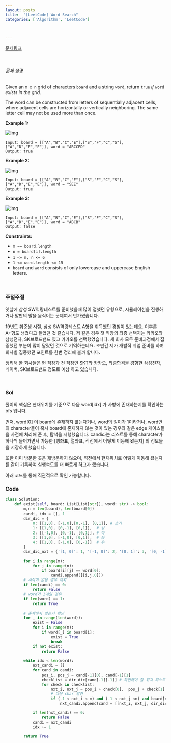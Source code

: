 ```yaml
---
layout: posts
title:  "[LeetCode] Word Search"
categories: ['Algorithm', 'LeetCode']



---
```


[문제링크](https://leetcode.com/problems/word-search/)

<br/>

###### 문제 설명

Given an `m x n` grid of characters `board` and a string `word`, return `true` *if* `word` *exists in the grid*.

The word can be constructed from letters of sequentially adjacent cells, where adjacent cells are horizontally or vertically neighboring. The same letter cell may not be used more than once.

 

**Example 1:**

![img](https://assets.leetcode.com/uploads/2020/11/04/word2.jpg)

```
Input: board = [["A","B","C","E"],["S","F","C","S"],["A","D","E","E"]], word = "ABCCED"
Output: true
```

**Example 2:**

![img](https://assets.leetcode.com/uploads/2020/11/04/word-1.jpg)

```
Input: board = [["A","B","C","E"],["S","F","C","S"],["A","D","E","E"]], word = "SEE"
Output: true
```

**Example 3:**

![img](https://assets.leetcode.com/uploads/2020/10/15/word3.jpg)

```
Input: board = [["A","B","C","E"],["S","F","C","S"],["A","D","E","E"]], word = "ABCB"
Output: false
```

 

**Constraints:**

- `m == board.length`
- `n = board[i].length`
- `1 <= m, n <= 6`
- `1 <= word.length <= 15`
- `board` and `word` consists of only lowercase and uppercase English letters.



<br/>



### 주절주절

옛날에 삼성 SW역량테스트를 준비했을때 많이 접했던 유형으로, 시뮬레이션을 진행하거나 말판의 말을 움직이는 문제여서 반가웠습니다. 

19년도 취준생 시절, 삼성 SW역량테스트 A형을 취득했던 경험이 있는데요. 이후론 A+형도 생겼다고 들었던 것 같습니다. 저 같은 경우 첫 직장의 최종 선택지는 카카오와 삼성전자, SK브로드밴드 였고 카카오를 선택했었습니다. 세 회사 모두 준비과정에서 집중했던 부분이 많이 달랐던 것으로 기억하는데요. 조만간 제가 개발직 취업 준비를 하며 회사별 집중했던 포인트를 한번 정리해 볼까 합니다.

정리해 볼 회사들은 현 직장과 전 직장인 SKT와 카카오, 최종합격을 경험한 삼성전자, 네이버, SK브로드밴드 정도로 예상 하고 있습니다. 

<br/>     

### Sol

풀이의 핵심은 현재위치를 기준으로 다음 word[idx] 가 사방에 존재하는지를 확인하는 bfs 입니다.

먼저, word[0] 이 board에 존재하지 않는다거나, word의 길이가 1이라거나, word안의 character들이 혹시 board에 존재하지 않는 것이 있는 경우와 같은 edge 케이스들을 사전에 처리해 준 후, 탐색을 시행했습니다.
candi라는 리스트를 통해 character가 하나씩 들어가면서 가능한 [행좌표, 열좌표, 직전에서 어떻게 이동해 왔는지] 의 정보들을 저장하게 했습니다.

또한 이미 방문한 곳은 재방문하지 않으며, 직전에서 현재위치로 어떻게 이동해 왔는지를 같이 기록하여 실행속도를 더 빠르게 하고자 했습니다. 



아래 코드를 통해 직관적으로 확인 가능합니다.



### Code

```python
class Solution:
    def exist(self, board: List[List[str]], word: str) -> bool:
        m,n = len(board), len(board[0])
        candi, idx = [], 1
        dir_dic = {
            0: [[1,0], [-1,0],[0,-1], [0,1]], # 초기
            1: [[1,0], [0,-1], [0,1]],  # 상
            2: [[-1,0], [0,-1], [0,1]], # 하
            3: [[1,0], [-1,0], [0,1]],  # 좌
            4: [[1,0], [-1,0], [0,-1]]  # 우
        }
        dir_dic_nxt = {'[1, 0]': 1, '[-1, 0]': 2, '[0, 1]': 3, '[0, -1]': 4}

        for i in range(m):
            for j in range(n):
                if board[i][j] == word[0]:
                    candi.append([[i,j,0]])
        # 시작이 없을 경우 제외
        if len(candi) == 0:
            return False
        # word가 1개일 경우
        if len(word) == 1:
            return True
        
        # 존재하지 않는지 확인
        for _ in range(len(word)):
            exist = False
            for i in range(m):
                if word[_] in board[i]:
                    exist = True
                    break
            if not exist:
                return False
        
        while idx < len(word):
            nxt_candi = []
            for cand in candi:
                pos_i, pos_j = cand[-1][0], cand[-1][1]
                checklist = dir_dic[cand[-1][-1]] # 확인해야 할 위치 리스트
                for check in checklist:
                    nxt_i, nxt_j = pos_i + check[0],  pos_j + check[1]
                    # 다음 char 발견
                    if (-1 < nxt_i < m) and (-1 < nxt_j <n) and board[nxt_i][nxt_j] == word[idx] and [nxt_i, nxt_j] not in [_[:2] for _ in cand]:
                        nxt_candi.append(cand + [[nxt_i, nxt_j, dir_dic_nxt[str(check)]]])

            if len(nxt_candi) == 0:
                return False
            candi = nxt_candi
            idx += 1

        return True
```





